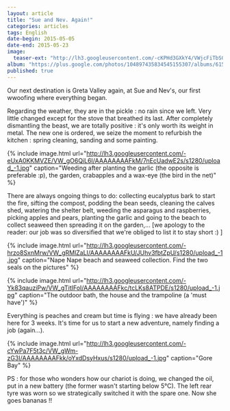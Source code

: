 ```yaml
---
layout: article
title: "Sue and Nev. Again!"
categories: articles
tags: English
date-begin: 2015-05-05
date-end: 2015-05-23
image: 
  teaser-ext: "http://lh3.googleusercontent.com/-cKPHd3GXkY4/VWjcFiTbSGI/AAAAAAAAFe4/z4q_5l5NUVc/s1280/upload_-1.jpg"
album: "https://plus.google.com/photos/104897435834545155307/albums/6154410208925214113?banner=pwa"
published: true
---
```


Our next destination is Greta Valley again, at Sue and Nev's, our first wwoofing where everything began.

Regarding the weather, they are in the pickle : no rain since we left. Very little changed except for the stove that breathed its last. After completely dismantling the beast, we are totally positive : it's only worth its  weight in metal. The new one is ordered, we seize the moment to refurbish the kitchen : spring cleaning, sanding and some painting.

{% include image.html url="http://lh3.googleusercontent.com/-eUxA0KKMVZE/VW_gO6QiL6I/AAAAAAAAFkM/7nEcUadwE2s/s1280/upload_-1.jpg" caption="Weeding after planting the garlic (the opposite is preferable :p), the garden, crabapples and a wax-eye (the bird in the net)" %}

There are always ongoing things to do: collecting eucalyptus bark to start the fire, sifting the compost, podding the bean seeds, cleaning the calves shed, watering the shelter belt, weeding the asparagus and raspberries, picking apples and pears, planting the garlic and going to the beach to collect seaweed then spreading it on the garden,... [we apology to the reader: our job was so diversified that we're obliged to list it to stay short :) ]

{% include image.html url="http://lh3.googleusercontent.com/-hrzo8SxnMrw/VW_gRMlZaLI/AAAAAAAAFkU/JUhv3fbtZpU/s1280/upload_-1.jpg" caption="Nape Nape beach and seaweed collection. Find the two seals on the pictures" %}

{% include image.html url="http://lh3.googleusercontent.com/-Yk83qauziPw/VW_gTitIFoI/AAAAAAAAFkc/tcLKs8ATPDE/s1280/upload_-1.jpg" caption="The outdoor bath, the house and the trampoline (a 'must have')" %}

Everything is peaches and cream but time is flying : we have already been here for 3 weeks. It's time for us to start a new adventure, namely finding a job (again...).

{% include image.html url="http://lh3.googleusercontent.com/-cYwPa7F5t3c/VW_gWm-zG3I/AAAAAAAAFkk/oYxdDsyHxus/s1280/upload_-1.jpg" caption="Gore Bay" %}

PS : for those who wonders how our chariot is doing, we changed the oil, put in a new battery (the former wasn't starting below 5°C). The left rear tyre was worn so we strategically switched it with the spare one. Now she goes bananas !!